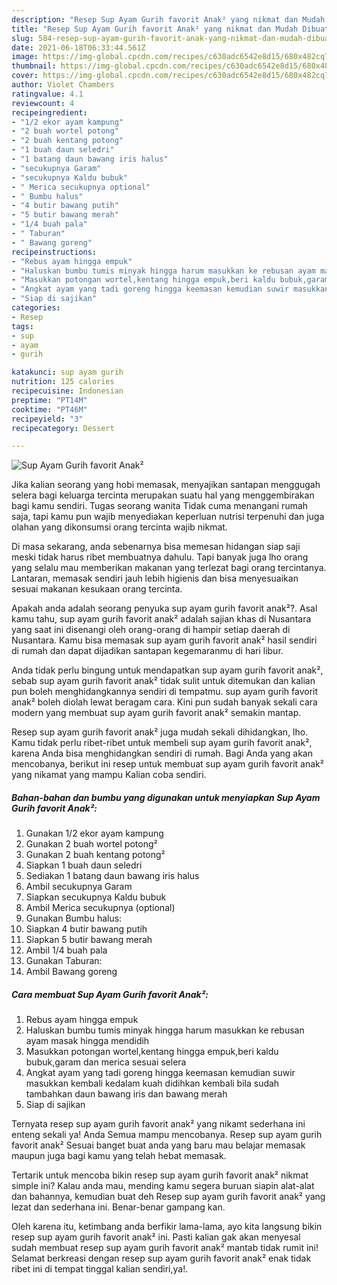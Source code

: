 ```yaml
---
description: "Resep Sup Ayam Gurih favorit Anak² yang nikmat dan Mudah Dibuat"
title: "Resep Sup Ayam Gurih favorit Anak² yang nikmat dan Mudah Dibuat"
slug: 584-resep-sup-ayam-gurih-favorit-anak-yang-nikmat-dan-mudah-dibuat
date: 2021-06-18T06:33:44.561Z
image: https://img-global.cpcdn.com/recipes/c630adc6542e8d15/680x482cq70/sup-ayam-gurih-favorit-anak-foto-resep-utama.jpg
thumbnail: https://img-global.cpcdn.com/recipes/c630adc6542e8d15/680x482cq70/sup-ayam-gurih-favorit-anak-foto-resep-utama.jpg
cover: https://img-global.cpcdn.com/recipes/c630adc6542e8d15/680x482cq70/sup-ayam-gurih-favorit-anak-foto-resep-utama.jpg
author: Violet Chambers
ratingvalue: 4.1
reviewcount: 4
recipeingredient:
- "1/2 ekor ayam kampung"
- "2 buah wortel potong"
- "2 buah kentang potong"
- "1 buah daun seledri"
- "1 batang daun bawang iris halus"
- "secukupnya Garam"
- "secukupnya Kaldu bubuk"
- " Merica secukupnya optional"
- " Bumbu halus"
- "4 butir bawang putih"
- "5 butir bawang merah"
- "1/4 buah pala"
- " Taburan"
- " Bawang goreng"
recipeinstructions:
- "Rebus ayam hingga empuk"
- "Haluskan bumbu tumis minyak hingga harum masukkan ke rebusan ayam masak hingga mendidih"
- "Masukkan potongan wortel,kentang hingga empuk,beri kaldu bubuk,garam dan merica sesuai selera"
- "Angkat ayam yang tadi goreng hingga keemasan kemudian suwir masukkan kembali kedalam kuah didihkan kembali bila sudah tambahkan daun bawang iris dan bawang merah"
- "Siap di sajikan"
categories:
- Resep
tags:
- sup
- ayam
- gurih

katakunci: sup ayam gurih 
nutrition: 125 calories
recipecuisine: Indonesian
preptime: "PT14M"
cooktime: "PT46M"
recipeyield: "3"
recipecategory: Dessert

---
```



![Sup Ayam Gurih favorit Anak²](https://img-global.cpcdn.com/recipes/c630adc6542e8d15/680x482cq70/sup-ayam-gurih-favorit-anak-foto-resep-utama.jpg)

Jika kalian seorang yang hobi memasak, menyajikan santapan menggugah selera bagi keluarga tercinta merupakan suatu hal yang menggembirakan bagi kamu sendiri. Tugas seorang  wanita Tidak cuma menangani rumah saja, tapi kamu pun wajib menyediakan keperluan nutrisi terpenuhi dan juga olahan yang dikonsumsi orang tercinta wajib nikmat.

Di masa  sekarang, anda sebenarnya bisa memesan hidangan siap saji meski tidak harus ribet membuatnya dahulu. Tapi banyak juga lho orang yang selalu mau memberikan makanan yang terlezat bagi orang tercintanya. Lantaran, memasak sendiri jauh lebih higienis dan bisa menyesuaikan sesuai makanan kesukaan orang tercinta. 



Apakah anda adalah seorang penyuka sup ayam gurih favorit anak²?. Asal kamu tahu, sup ayam gurih favorit anak² adalah sajian khas di Nusantara yang saat ini disenangi oleh orang-orang di hampir setiap daerah di Nusantara. Kamu bisa memasak sup ayam gurih favorit anak² hasil sendiri di rumah dan dapat dijadikan santapan kegemaranmu di hari libur.

Anda tidak perlu bingung untuk mendapatkan sup ayam gurih favorit anak², sebab sup ayam gurih favorit anak² tidak sulit untuk ditemukan dan kalian pun boleh menghidangkannya sendiri di tempatmu. sup ayam gurih favorit anak² boleh diolah lewat beragam cara. Kini pun sudah banyak sekali cara modern yang membuat sup ayam gurih favorit anak² semakin mantap.

Resep sup ayam gurih favorit anak² juga mudah sekali dihidangkan, lho. Kamu tidak perlu ribet-ribet untuk membeli sup ayam gurih favorit anak², karena Anda bisa menghidangkan sendiri di rumah. Bagi Anda yang akan mencobanya, berikut ini resep untuk membuat sup ayam gurih favorit anak² yang nikamat yang mampu Kalian coba sendiri.

<!--inarticleads1-->

##### Bahan-bahan dan bumbu yang digunakan untuk menyiapkan Sup Ayam Gurih favorit Anak²:

1. Gunakan 1/2 ekor ayam kampung
1. Gunakan 2 buah wortel potong²
1. Gunakan 2 buah kentang potong²
1. Siapkan 1 buah daun seledri
1. Sediakan 1 batang daun bawang iris halus
1. Ambil secukupnya Garam
1. Siapkan secukupnya Kaldu bubuk
1. Ambil  Merica secukupnya (optional)
1. Gunakan  Bumbu halus:
1. Siapkan 4 butir bawang putih
1. Siapkan 5 butir bawang merah
1. Ambil 1/4 buah pala
1. Gunakan  Taburan:
1. Ambil  Bawang goreng




<!--inarticleads2-->

##### Cara membuat Sup Ayam Gurih favorit Anak²:

1. Rebus ayam hingga empuk
1. Haluskan bumbu tumis minyak hingga harum masukkan ke rebusan ayam masak hingga mendidih
1. Masukkan potongan wortel,kentang hingga empuk,beri kaldu bubuk,garam dan merica sesuai selera
1. Angkat ayam yang tadi goreng hingga keemasan kemudian suwir masukkan kembali kedalam kuah didihkan kembali bila sudah tambahkan daun bawang iris dan bawang merah
1. Siap di sajikan




Ternyata resep sup ayam gurih favorit anak² yang nikamt sederhana ini enteng sekali ya! Anda Semua mampu mencobanya. Resep sup ayam gurih favorit anak² Sesuai banget buat anda yang baru mau belajar memasak maupun juga bagi kamu yang telah hebat memasak.

Tertarik untuk mencoba bikin resep sup ayam gurih favorit anak² nikmat simple ini? Kalau anda mau, mending kamu segera buruan siapin alat-alat dan bahannya, kemudian buat deh Resep sup ayam gurih favorit anak² yang lezat dan sederhana ini. Benar-benar gampang kan. 

Oleh karena itu, ketimbang anda berfikir lama-lama, ayo kita langsung bikin resep sup ayam gurih favorit anak² ini. Pasti kalian gak akan menyesal sudah membuat resep sup ayam gurih favorit anak² mantab tidak rumit ini! Selamat berkreasi dengan resep sup ayam gurih favorit anak² enak tidak ribet ini di tempat tinggal kalian sendiri,ya!.


